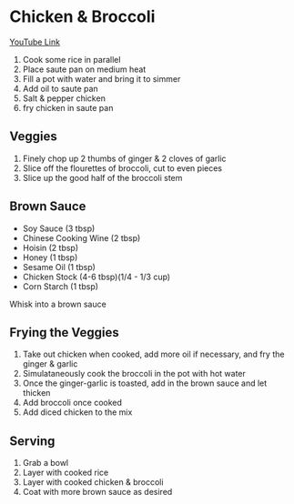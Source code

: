 # Chicken & Broccoli
[YouTube Link](https://youtu.be/7Yo54RiBUx0?t=52)  

1. Cook some rice in parallel
2. Place saute pan on medium heat
3. Fill a pot with water and bring it to simmer
4. Add oil to saute pan
5. Salt & pepper chicken
6. fry chicken in saute pan

## Veggies
1. Finely chop up 2 thumbs of ginger & 2 cloves of garlic
2. Slice off the flourettes of broccoli, cut to even pieces
3. Slice up the good half of the broccoli stem

## Brown Sauce
- Soy Sauce (3 tbsp)
- Chinese Cooking Wine (2 tbsp)
- Hoisin (2 tbsp)
- Honey (1 tbsp)
- Sesame Oil (1 tbsp)
- Chicken Stock (4-6 tbsp)(1/4 - 1/3 cup)
- Corn Starch (1 tbsp)

Whisk into a brown sauce  

## Frying the Veggies
1. Take out chicken when cooked, add more oil if necessary, and fry the ginger & garlic
2. Simulataneously cook the broccoli in the pot with hot water
3. Once the ginger-garlic is toasted, add in the brown sauce and let thicken
4. Add broccoli once cooked
5. Add diced chicken to the mix

## Serving
1. Grab a bowl
2. Layer with cooked rice
3. Layer with cooked chicken & broccoli
4. Coat with more brown sauce as desired
